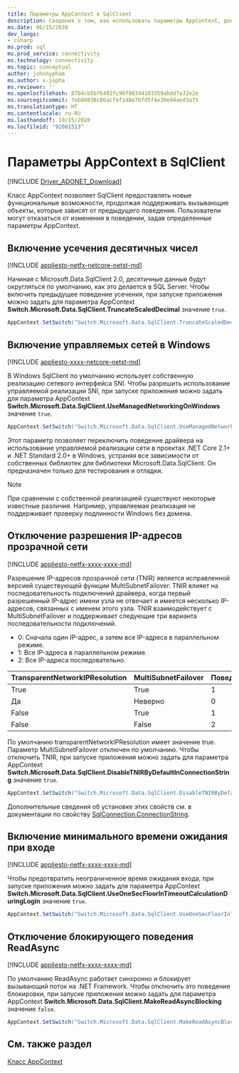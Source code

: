 ```yaml
---
title: Параметры AppContext в SqlClient
description: Сведения о том, как использовать параметры AppContext, доступные в SqlClient.
ms.date: 06/15/2020
dev_langs:
- csharp
ms.prod: sql
ms.prod_service: connectivity
ms.technology: connectivity
ms.topic: conceptual
author: johnnypham
ms.author: v-jopha
ms.reviewer: ''
ms.openlocfilehash: 8704cb5bf6492fc90f90344103359abdd7a32e2e
ms.sourcegitcommit: 7eb80038c86acfef1d8e7bfd5f4e30e94aed3a75
ms.translationtype: HT
ms.contentlocale: ru-RU
ms.lasthandoff: 10/15/2020
ms.locfileid: "92081513"
---
```

# <a name="appcontext-switches-in-sqlclient"></a>Параметры AppContext в SqlClient

[!INCLUDE [Driver_ADONET_Download](../../includes/driver_adonet_download.md)]

Класс AppContext позволяет SqlClient предоставлять новые функциональные возможности, продолжая поддерживать вызывающие объекты, которые зависят от предыдущего поведения. Пользователи могут отказаться от изменения в поведении, задав определенные параметры AppContext.

## <a name="enabling-decimal-truncation-behavior"></a>Включение усечения десятичных чисел

[!INCLUDE [appliesto-netfx-netcore-netst-md](../../includes/appliesto-netfx-netcore-netst-md.md)]

Начиная с Microsoft.Data.SqlClient 2.0, десятичные данные будут округляться по умолчанию, как это делается в SQL Server. Чтобы включить предыдущее поведение усечения, при запуске приложения можно задать для параметра AppContext **Switch.Microsoft.Data.SqlClient.TruncateScaledDecimal** значение `true`.

```csharp
AppContext.SetSwitch("Switch.Microsoft.Data.SqlClient.TruncateScaledDecimal", true);
```

## <a name="enabling-managed-networking-on-windows"></a>Включение управляемых сетей в Windows

[!INCLUDE [appliesto-xxxx-netcore-netst-md](../../includes/appliesto-xxxx-netcore-netst-md.md)]

В Windows SqlClient по умолчанию использует собственную реализацию сетевого интерфейса SNI. Чтобы разрешить использование управляемой реализации SNI, при запуске приложения можно задать для параметра AppContext **Switch.Microsoft.Data.SqlClient.UseManagedNetworkingOnWindows** значение `true`.

```csharp
AppContext.SetSwitch("Switch.Microsoft.Data.SqlClient.UseManagedNetworkingOnWindows", true);
```

Этот параметр позволяет переключить поведение драйвера на использование управляемой реализации сети в проектах .NET Core 2.1+ и .NET Standard 2.0+ в Windows, устраняя все зависимости от собственных библиотек для библиотеки Microsoft.Data.SqlClient. Он предназначен только для тестирования и отладки.

> [!NOTE]
> При сравнении с собственной реализацией существуют некоторые известные различия. Например, управляемая реализация не поддерживает проверку подлинности Windows без домена.

## <a name="disabling-transparent-network-ip-resolution"></a>Отключение разрешения IP-адресов прозрачной сети

[!INCLUDE [appliesto-netfx-xxxx-xxxx-md](../../includes/appliesto-netfx-xxxx-xxxx-md.md)]

Разрешение IP-адресов прозрачной сети (TNIR) является исправленной версией существующей функции MultiSubnetFailover. TNIR влияет на последовательность подключений драйвера, когда первый разрешенный IP-адрес имени узла не отвечает и имеется несколько IP-адресов, связанных с именем этого узла. TNIR взаимодействует с MultiSubnetFailover и поддерживает следующие три варианта последовательности подключений.<br />
* 0: Сначала один IP-адрес, а затем все IP-адреса в параллельном режиме.
* 1: Все IP-адреса в параллельном режиме.
* 2: Все IP-адреса последовательно.

|TransparentNetworkIPResolution|MultiSubnetFailover|Поведение|
|--------|--------|--------|
|True|True|1|
|Да|Неверно|0|
|False|True|1|
|False|False|2|

По умолчанию transparentNetworkIPResolution имеет значение true. Параметр MultiSubnetFailover отключен по умолчанию. Чтобы отключить TNIR, при запуске приложения можно задать для параметра AppContext **Switch.Microsoft.Data.SqlClient.DisableTNIRByDefaultInConnectionString** значение `true`.

```csharp
AppContext.SetSwitch("Switch.Microsoft.Data.SqlClient.DisableTNIRByDefaultInConnectionString", true);
```

Дополнительные сведения об установке этих свойств см. в документации по свойству [SqlConnection.ConnectionString](/dotnet/api/microsoft.data.sqlclient.sqlconnection.connectionstring). 

## <a name="enable-a-minimum-timeout-during-login"></a>Включение минимального времени ожидания при входе

[!INCLUDE [appliesto-netfx-xxxx-xxxx-md](../../includes/appliesto-netfx-xxxx-xxxx-md.md)]

Чтобы предотвратить неограниченное время ожидания входа, при запуске приложения можно задать для параметра AppContext **Switch.Microsoft.Data.SqlClient.UseOneSecFloorInTimeoutCalculationDuringLogin** значение `true`.

```csharp
AppContext.SetSwitch("Switch.Microsoft.Data.SqlClient.UseOneSecFloorInTimeoutCalculationDuringLogin", false);
```

## <a name="disable-blocking-behavior-of-readasync"></a>Отключение блокирующего поведения ReadAsync

[!INCLUDE [appliesto-netfx-xxxx-xxxx-md](../../includes/appliesto-netfx-xxxx-xxxx-md.md)]

По умолчанию ReadAsync работает синхронно и блокирует вызывающий поток на .NET Framework. Чтобы отключить это поведение блокировки, при запуске приложения можно задать для параметра AppContext **Switch.Microsoft.Data.SqlClient.MakeReadAsyncBlocking** значение `false`.

```csharp
AppContext.SetSwitch("Switch.Microsoft.Data.SqlClient.MakeReadAsyncBlocking", false);
```

## <a name="see-also"></a>См. также раздел

[Класс AppContext](/dotnet/api/system.appcontext?view=netcore-3.1&preserve-view=true)